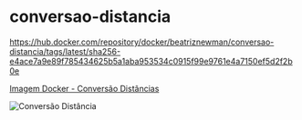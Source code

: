 # conversao-distancia
https://hub.docker.com/repository/docker/beatriznewman/conversao-distancia/tags/latest/sha256-e4ace7a9e89f785434625b5a1aba953534c0915f99e9761e4a7150ef5d2f2b0e

[Imagem Docker - Conversão Distâncias](https://hub.docker.com/r/beatriznewman/conversao-distancia)

![Conversão Distância](https://hub.docker.com/repository/docker/beatriznewman/conversao-distancia/tags/latest/sha256-e4ace7a9e89f785434625b5a1aba953534c0915f99e9761e4a7150ef5d2f2b0e)

